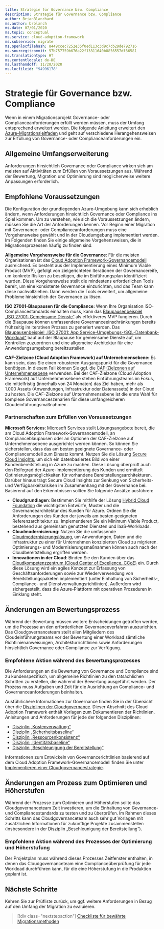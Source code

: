 ```yaml
---
title: Strategie für Governance bzw. Compliance
description: Strategie für Governance bzw. Compliance
author: BrianBlanchard
ms.author: brblanch
ms.date: 07/01/2020
ms.topic: conceptual
ms.service: cloud-adoption-framework
ms.subservice: migrate
ms.openlocfilehash: 8449ccec7252e35f0ed113c3d9c7cb29de792716
ms.sourcegitcommit: 57b757759b676a22f13311640b8856557df36581
ms.translationtype: HT
ms.contentlocale: de-DE
ms.lasthandoff: 11/20/2020
ms.locfileid: "94996178"
---
```

# <a name="governance-or-compliance-strategy"></a>Strategie für Governance bzw. Compliance

Wenn in einem Migrationsprojekt Governance- oder Complianceanforderungen erfüllt werden müssen, muss der Umfang entsprechend erweitert werden. Die folgende Anleitung erweitert den [Azure-Migrationsleitfaden](../azure-migration-guide/index.md) und geht auf verschiedene Herangehensweisen zur Erfüllung von Governance- oder Complianceanforderungen ein.

## <a name="general-scope-expansion"></a>Allgemeine Umfangserweiterung

Anforderungen hinsichtlich Governance oder Compliance wirken sich am meisten auf Aktivitäten zum Erfüllen von Voraussetzungen aus. Während der Bewertung, Migration und Optimierung sind möglicherweise weitere Anpassungen erforderlich.

## <a name="suggested-prerequisites"></a>Empfohlene Voraussetzungen

Die Konfiguration der grundlegenden Azure-Umgebung kann sich erheblich ändern, wenn Anforderungen hinsichtlich Governance oder Compliance ins Spiel kommen. Um zu verstehen, wie sich die Voraussetzungen ändern, müssen Sie die Art der Anforderungen kennen. Vor Beginn einer Migration mit Governance- oder Complianceanforderungen muss eine Vorgehensweise gewählt und in der Cloudumgebung implementiert werden. Im Folgenden finden Sie einige allgemeine Vorgehensweisen, die in Migrationsprozessen häufig zu finden sind:

**Allgemeine Vorgehensweise für die Governance**: Für die meisten Organisationen ist das [Cloud Adoption Framework-Governancemodell](../../govern/guides/index.md) ausreichend. Es besteht aus der Implementierung eines Minimum Viable Product (MVP), gefolgt von zielgerichteten Iterationen der Governancereife, um konkrete Risiken zu beseitigen, die im Einführungsplan identifiziert wurden. Diese Vorgehensweise stellt die mindestens erforderlichen Tools bereit, um eine konsistente Governance einzurichten, und das Team kann diese nachvollziehen. Dann werden die Tools erweitert, um allgemeine Probleme hinsichtlich der Governance zu lösen.

**ISO 27001-Blaupausen für die Compliance:** Wenn Ihre Organisation ISO-Compliancestandards einhalten muss, kann das [Blaupausenbeispiel „ISO 27001: Gemeinsame Dienste“](/azure/governance/blueprints/samples/iso27001-shared) als effektiveres MVP fungieren. Durch die Blaupause können umfassendere Governanceeinschränkungen bereits frühzeitig im iterativen Prozess zu generiert werden. Das [Blaupausenbeispiel „ISO 27001: App Service-Umgebungs-/SQL-Datenbank-Workload“](/azure/governance/blueprints/samples/iso27001-ase-sql-workload) baut auf der Blaupause für gemeinsame Dienste auf, um Kontrollen zuzuordnen und eine allgemeine Architektur für eine Anwendungsumgebung bereitzustellen.

**CAF-Zielzone (Cloud Adoption Framework) auf Unternehmensebene:** Es kann sein, dass Sie einen robusteren Ausgangspunkt für die Governance benötigen. In diesem Fall können Sie ggf. die [CAF-Zielzonen auf Unternehmensebene](../../ready/enterprise-scale/index.md) verwenden. Bei der CAF-Zielzone (Cloud Adoption Framework) auf Unternehmensebene stehen Einführungsteams im Fokus, die mittelfristig (innerhalb von 24 Monaten) das Ziel haben, mehr als 1.000 Assets (Anwendungen, Infrastruktur oder Datenassets) in der Cloud zu hosten. Die CAF-Zielzone auf Unternehmensebene ist die erste Wahl für komplexe Governanceszenarien für diese umfangreicheren Cloudeinführungsmaßnahmen.

### <a name="partnership-option-to-complete-prerequisites"></a>Partnerschaften zum Erfüllen von Voraussetzungen

**Microsoft Services**: Microsoft Services stellt Lösungsangebote bereit, die am Cloud Adoption Framework-Governancemodell, an Complianceblaupausen oder an Optionen der CAF-Zielzone auf Unternehmensebene ausgerichtet werden können. So können Sie sicherstellen, dass das am besten geeignete Governance- oder Compliancemodell zum Einsatz kommt. Nutzen Sie die Lösung [Secure Cloud Insights](https://download.microsoft.com/download/C/7/C/C7CEA89D-7BDB-4E08-B998-737C13107361/Secure_Cloud_Insights_Datasheet_EN_US.pdf), um sich ein datenbasiertes Bild von einer Kundenbereitstellung in Azure zu machen. Diese Lösung überprüft auch den Reifegrad der Azure-Implementierung des Kunden und ermittelt Optimierungsmöglichkeiten für vorhandene Bereitstellungsarchitekturen. Darüber hinaus trägt Secure Cloud Insights zur Senkung von Sicherheits- und Verfügbarkeitsrisiken im Zusammenhang mit der Governance bei. Basierend auf den Erkenntnissen sollten Sie folgende Ansätze ausführen:

- **Cloudgrundlagen**: Bestimmen Sie mithilfe der Lösung [Hybrid Cloud Foundation](https://download.microsoft.com/download/D/8/7/D872DFD0-1C46-4145-95E4-B5EAB2958B96/Hybrid_Cloud_Foundation_Datasheet_EN_US.pdf) die wichtigsten Entwürfe, Muster und die Governancearchitektur des Kunden für Azure. Ordnen Sie die Anforderungen des Kunden der jeweils am besten geeigneten Referenzarchitektur zu. Implementieren Sie ein Minimum Viable Product, bestehend aus gemeinsam genutzten Diensten und IaaS-Workloads.
- **Cloudmodernisierung**: Nutzen Sie die umfassende [Cloudmodernisierungslösung](https://download.microsoft.com/download/3/7/3/373F90E3-8568-44F3-B096-CD9C1CD28AB7/Cloud_Modernization_Datasheet_EN_US.pdf), um Anwendungen, Daten und die Infrastruktur zu einer für Unternehmen konzipierten Cloud zu migrieren. Optimierungs- und Modernisierungsmaßnahmen können auch nach der Cloudbereitstellung ergriffen werden.
- **Innovationen in der Cloud**: Binden Sie den Kunden über das [Cloudkompetenzzentrum (Cloud Center of Excellence, CCoE)](https://download.microsoft.com/download/F/8/B/F8BBE4BD-E5F8-4DFB-82F7-C0A4E17051BB/Cloud_Center_of_Excellence_Datasheet_EN_US.pdf) ein. Durch diese Lösung wird ein agiles Konzept zur Erfassung von Geschäftsanforderungen sowie zur Wiederverwendung von Bereitstellungspaketen implementiert (unter Einhaltung von Sicherheits-, Compliance- und Dienstverwaltungsrichtlinien). Außerdem wird sichergestellt, dass die Azure-Plattform mit operativen Prozeduren in Einklang steht.

## <a name="assess-process-changes"></a>Änderungen am Bewertungsprozess

Während der Bewertung müssen weitere Entscheidungen getroffen werden, um die Prozesse an den erforderlichen Governanceverfahren auszurichten. Das Cloudgovernanceteam stellt allen Mitgliedern des Cloudeinführungsteams vor der Bewertung einer Workload sämtliche Richtlinienanweisungen, Architekturrichtlinien sowie Anforderungen hinsichtlich Governance oder Compliance zur Verfügung.

### <a name="suggested-action-during-the-assessment-process"></a>Empfohlene Aktion während des Bewertungsprozesses

Die Anforderungen an die Bewertung von Governance und Compliance sind zu kundenspezifisch, um allgemeine Richtlinien zu den tatsächlichen Schritten zu erstellen, die während der Bewertung ausgeführt werden. Der Prozess muss Aufgaben und Zeit für die Ausrichtung an Compliance- und Governanceanforderungen beinhalten.

Ausführlichere Informationen zur Governance finden Sie in der Übersicht über die [Disziplinen der Cloudgovernance](../../govern/governance-disciplines.md). Dieser Abschnitt des Cloud Adoption Framework enthält Vorlagen zum Dokumentieren der Richtlinien, Anleitungen und Anforderungen für jede der folgenden Disziplinen:

- [Disziplin „Kostenverwaltung“](../../govern/cost-management/template.md)
- [Disziplin „Sicherheitsbaseline“](../../govern/security-baseline/template.md)
- [Disziplin „Ressourcenkonsistenz“](../../govern/resource-consistency/template.md)
- [Disziplin „Identitätsbaseline“](../../govern/identity-baseline/template.md)
- [Disziplin „Beschleunigung der Bereitstellung“](../../govern/deployment-acceleration/template.md)

Informationen zum Entwickeln von Governancerichtlinien basierend auf dem Cloud Adoption Framework-Governancemodell finden Sie unter [Implementieren einer Cloudgovernancestrategie](../../govern/corporate-policy.md).

## <a name="optimize-and-promote-process-changes"></a>Änderungen am Prozess zum Optimieren und Höherstufen

Während der Prozesse zum Optimieren und Höherstufen sollte das Cloudgovernanceteam Zeit investieren, um die Einhaltung von Governance- und Compliancestandards zu testen und zu überprüfen. Im Rahmen dieses Schritts kann das Cloudgovernanceteam auch sehr gut Vorlagen mit zusätzlichen Informationen für zukünftige Projekte zusammenstellen (insbesondere in der Disziplin „Beschleunigung der Bereitstellung“).

### <a name="suggested-action-during-the-optimize-and-promote-process"></a>Empfohlene Aktion während des Prozesses der Optimierung und Höherstufung

Der Projektplan muss während dieses Prozesses Zeitfenster enthalten, in denen das Cloudgovernanceteam eine Complianceüberprüfung für jede Workload durchführen kann, für die eine Höherstufung in die Produktion geplant ist.

## <a name="next-steps"></a>Nächste Schritte

Kehren Sie zur Prüfliste zurück, um ggf. weitere Anforderungen in Bezug auf den Umfang der Migration zu evaluieren.

> [!div class="nextstepaction"]
> [Checkliste für bewährte Migrationsmethoden](./index.md)
